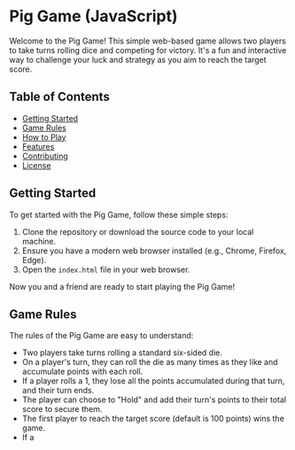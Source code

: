 # Pig Game (JavaScript)

Welcome to the Pig Game! This simple web-based game allows two players to take turns rolling dice and competing for victory. It's a fun and interactive way to challenge your luck and strategy as you aim to reach the target score.

## Table of Contents

- [Getting Started](#getting-started)
- [Game Rules](#game-rules)
- [How to Play](#how-to-play)
- [Features](#features)
- [Contributing](#contributing)
- [License](#license)

## Getting Started

To get started with the Pig Game, follow these simple steps:

1. Clone the repository or download the source code to your local machine.
2. Ensure you have a modern web browser installed (e.g., Chrome, Firefox, Edge).
3. Open the `index.html` file in your web browser.

Now you and a friend are ready to start playing the Pig Game!

## Game Rules

The rules of the Pig Game are easy to understand:

- Two players take turns rolling a standard six-sided die.
- On a player's turn, they can roll the die as many times as they like and accumulate points with each roll.
- If a player rolls a 1, they lose all the points accumulated during that turn, and their turn ends.
- The player can choose to "Hold" and add their turn's points to their total score to secure them.
- The first player to reach the target score (default is 100 points) wins the game.
- If a
